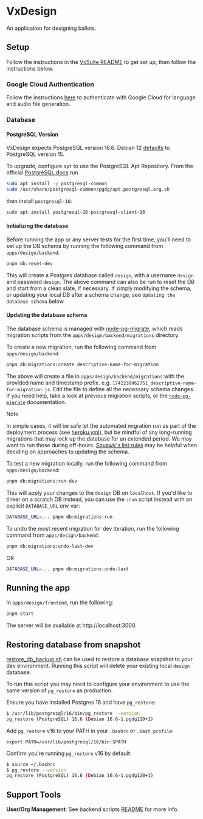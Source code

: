 # VxDesign

An application for designing ballots.

## Setup

Follow the instructions in the [VxSuite README](../../README.md) to get set up,
then follow the instructions below.

### Google Cloud Authentication

Follow the instructions
[here](../../../libs/backend/src/language_and_audio/README.md#google-cloud-authentication)
to authenticate with Google Cloud for language and audio file generation.

### Database

#### PostgreSQL Version

VxDesign expects PostgreSQL version 16.6. Debian 12
[defaults](https://packages.debian.org/bookworm/postgresql) to PostgreSQL
version 15.

To upgrade, configure `apt` to use the PostgreSQL Apt Repository. From the
official [PostgreSQL docs](https://www.postgresql.org/download/linux/debian/)
run

```bash
sudo apt install -y postgresql-common
sudo /usr/share/postgresql-common/pgdg/apt.postgresql.org.sh
```

then install `postgresql-16`:

```bash
sudo apt install postgresql-16 postgresql-client-16
```

#### Initializing the database

Before running the app or any server tests for the first time, you'll need to
set up the DB schema by running the following command from
`apps/design/backend`:

```sh
pnpm db:reset-dev
```

This will create a Postgres database called `design`, with a username `design`
and password `design`. The above command can also be run to reset the DB and
start from a clean slate, if necessary. If simply modifying the schema, or
updating your local DB after a schema change, see `Updating the database schema`
below

#### Updating the database schema

The database schema is managed with
[node-pg-migrate](https://salsita.github.io/node-pg-migrate/getting-started),
which reads migration scripts from the `apps/design/backend/migrations`
directory.

To create a new migration, run the following command from `apps/design/backend`:

```sh
pnpm db:migrations:create descriptive-name-for-migration
```

The above will create a file in `apps/design/backend/migrations` with the
provided name and timestamp prefix. e.g.
`1742239962751_descriptive-name-for-migration.js`. Edit the file to define all
the necessary schema changes. If you need help, take a look at previous
migration scripts, or the
[`node-pg-migrate`](https://salsita.github.io/node-pg-migrate/migrations/)
documentation.

> [!NOTE]
>
> In simple cases, it will be safe let the automated migration run as part of
> the deployment process (see [heroku.yml](../../../heroku.yml)), but be mindful
> of any long-running migrations that may lock up the database for an extended
> period. We may want to run those during off-hours.
> [Squawk's lint rules](https://squawkhq.com/) may be helpful when deciding on
> approaches to updating the schema.

To test a new migration locally, run the following command from
`apps/design/backend`:

```sh
pnpm db:migrations:run-dev
```

This will apply your changes to the `design` DB on `localhost`. If you'd like to
tinker on a scratch DB instead, you can use the `:run` script instead with an
explicit `DATABASE_URL` env var:

```sh
DATABASE_URL=... pnpm db:migrations:run
```

To undo the most recent migration for dev iteration, run the following command
from `apps/design/backend`:

```sh
pnpm db:migrations:undo-last-dev
```

OR

```sh
DATABASE_URL=... pnpm db:migrations:undo-last
```

## Running the app

In `apps/design/frontend`, run the following:

```sh
pnpm start
```

The server will be available at http://localhost:3000.

## Restoring database from snapshot

[restore_db_backup.sh](../backend/scripts/restore_db_backup.sh) can be used to
restore a database snapshot to your dev environment. Running this script will
delete your existing local `design` database.

To run this script you may need to configure your environment to use the same
version of `pg_restore` as production.

Ensure you have installed Postgres 16 and have `pg_restore`:

```bash
$ /usr/lib/postgresql/16/bin/pg_restore --version
pg_restore (PostgreSQL) 16.6 (Debian 16.6-1.pgdg120+1)
```

Add `pg_restore` v16 to your PATH in your `.bashrc` or `.bash_profile`:

```
export PATH=/usr/lib/postgresql/16/bin:$PATH
```

Confirm you're running `pg_restore` v16 by default:

```bash
$ source ~/.bashrc
$ pg_restore --version
pg_restore (PostgreSQL) 16.6 (Debian 16.6-1.pgdg120+1)
```

## Support Tools

**User/Org Management**: See backend scripts [README](../../README.md) for more
info.
